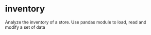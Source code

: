 # inventory
Analyze the inventory of a store.
Use pandas module to load, read and modify a set of data